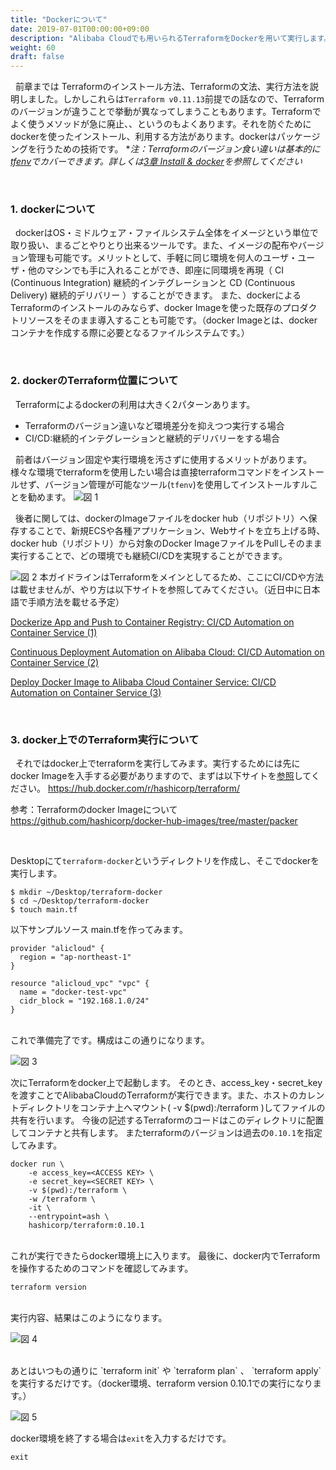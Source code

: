 ```yaml
---
title: "Dockerについて"
date: 2019-07-01T00:00:00+09:00
description: "Alibaba Cloudでも用いられるTerraformをDockerを用いて実行します。"
weight: 60
draft: false
---
```


&nbsp; 前章までは Terraformのインストール方法、Terraformの文法、実行方法を説明しました。しかしこれらは`Terraform v0.11.13`前提での話なので、Terraformのバージョンが違うことで挙動が異なってしまうこともあります。Terraformでよく使うメソッドが急に廃止、、というのもよくあります。それを防ぐためにdockerを使ったインストール、利用する方法があります。dockerはパッケージングを行うための技術です。
**注：Terraformのバージョン食い違いは基本的に[tfenv](https://github.com/tfutils/tfenv)でカバーできます。詳しくは[3章 Install & docker](docs/3/install.md)を参照してください*

<br>

### 1. dockerについて
&nbsp; dockerはOS・ミドルウェア・ファイルシステム全体をイメージという単位で取り扱い、まるごとやりとり出来るツールです。また、イメージの配布やバージョン管理も可能です。メリットとして、手軽に同じ環境を何人のユーザ・ユーザ・他のマシンでも手に入れることができ、即座に同環境を再現（ CI (Continuous Integration) 継続的インテグレーションと CD (Continuous Delivery) 継続的デリバリー ）することができます。
また、dockerによるTerraformのインストールのみならず、docker Imageを使った既存のプロダクトリソースをそのまま導入することも可能です。（docker Imageとは、dockerコンテナを作成する際に必要となるファイルシステムです。）


<br>

### 2. dockerのTerraform位置について
&nbsp; Terraformによるdockerの利用は大きく2パターンあります。
* Terraformのバージョン違いなど環境差分を抑えつつ実行する場合
* CI/CD:継続的インテグレーションと継続的デリバリーをする場合

&nbsp; 前者はバージョン固定や実行環境を汚さずに使用するメリットがあります。様々な環境でterraformを使用したい場合は直接terraformコマンドをインストールせず、バージョン管理が可能なツール(`tfenv`)を使用してインストールすルことを勧めます。
![図 1](/help/image/7.0.png)

&nbsp; 後者に関しては、dockerのImageファイルをdocker hub（リポジトリ）へ保存することで、新規ECSや各種アプリケーション、Webサイトを立ち上げる時、docker hub（リポジトリ）から対象のDocker ImageファイルをPullしそのまま実行することで、どの環境でも継続CI/CDを実現することができます。

![図 2](/help/image/7.1.png)
本ガイドラインはTerraformをメインとしてるため、ここにCI/CDや方法は載せませんが、やり方は以下サイトを参照してみてください。（近日中に日本語で手順方法を載せる予定）

[Dockerize App and Push to Container Registry: CI/CD Automation on Container Service (1)](https://www.alibabacloud.com/blog/dockerize-app-and-push-to-container-registry-cicd-automation-on-container-service-1_594539)

[Continuous Deployment Automation on Alibaba Cloud: CI/CD Automation on Container Service (2)](https://www.alibabacloud.com/blog/continuous-deployment-automation-on-alibaba-cloud-cicd-automation-on-container-service-2_594540)

[Deploy Docker Image to Alibaba Cloud Container Service: CI/CD Automation on Container Service (3)](https://www.alibabacloud.com/blog/deploy-docker-image-to-alibaba-cloud-container-service-cicd-automation-on-container-service-3_594541)



<br>

### 3. docker上でのTerraform実行について
&nbsp; それではdocker上でterraformを実行してみます。実行するためには先にdocker Imageを入手する必要がありますので、まずは以下サイトを[参照](https://hub.docker.com/r/hashicorp/terraform/)してください。
https://hub.docker.com/r/hashicorp/terraform/


参考：Terraformのdocker Imageについて
https://github.com/hashicorp/docker-hub-images/tree/master/packer

<br>

Desktopにて`terraform-docker`というディレクトリを作成し、そこでdockerを実行します。

```
$ mkdir ~/Desktop/terraform-docker
$ cd ~/Desktop/terraform-docker
$ touch main.tf
```

以下サンプルソース main.tfを作ってみます。

```
provider "alicloud" {
  region = "ap-northeast-1"
}

resource "alicloud_vpc" "vpc" {
  name = "docker-test-vpc"
  cidr_block = "192.168.1.0/24"
}
```

<br>
これで準備完了です。構成はこの通りになります。

![図 3](/help/image/7.2.png)
<br>

次にTerraformをdocker上で起動します。
そのとき、access_key・secret_keyを渡すことでAlibabaCloudのTerraformが実行できます。また、ホストのカレントディレクトリをコンテナ上へマウント( -v $(pwd):/terraform )してファイルの共有を行います。
今後の記述するTerraformのコードはこのディレクトリに配置してコンテナと共有します。
またterraformのバージョンは過去の`0.10.1`を指定してみます。

```
docker run \
    -e access_key=<ACCESS KEY> \
    -e secret_key=<SECRET KEY> \
    -v $(pwd):/terraform \
    -w /terraform \
    -it \
    --entrypoint=ash \
    hashicorp/terraform:0.10.1
```

<br>
これが実行できたらdocker環境上に入ります。
最後に、docker内でTerraformを操作するためのコマンドを確認してみます。

```
terraform version
```

<br>
実行内容、結果はこのようになります。

![図 4](/help/image/7.3.png)

<br>
あとはいつもの通りに `terraform init` や `terraform plan` 、 `terraform apply` を実行するだけです。（docker環境、terraform version 0.10.1での実行になります。）

![図 5](/help/image/7.4.png)
<br>

docker環境を終了する場合は`exit`を入力するだけです。
```
exit
```



